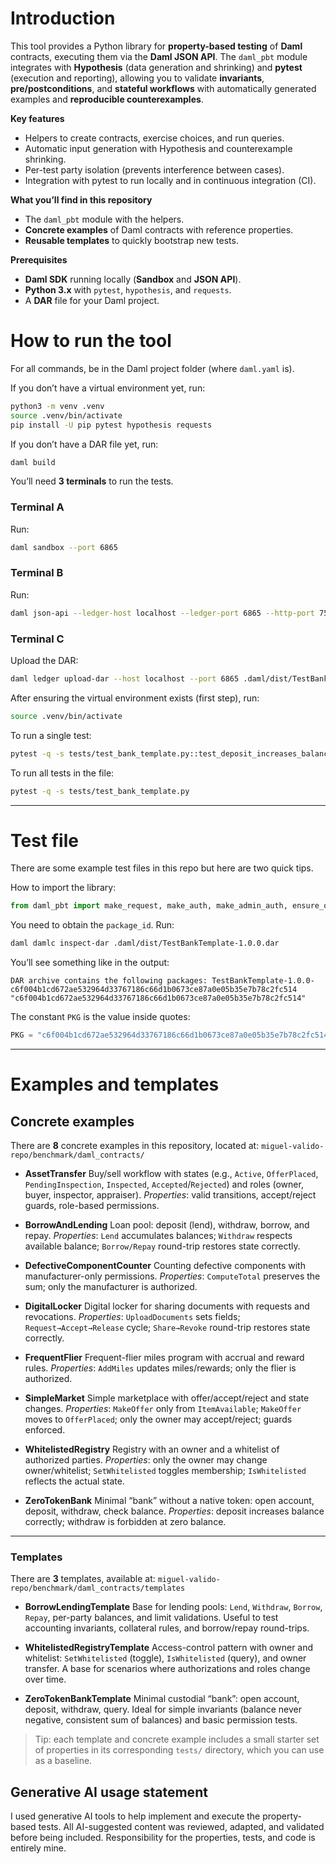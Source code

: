 # Introduction

This tool provides a Python library for **property-based testing** of **Daml**
contracts, executing them via the **Daml JSON API**.
The `daml_pbt` module integrates with **Hypothesis** (data generation and
shrinking) and **pytest** (execution and reporting), allowing you to validate
**invariants**, **pre/postconditions**, and **stateful workflows** with
automatically generated examples and **reproducible counterexamples**.

**Key features**

* Helpers to create contracts, exercise choices, and run queries.
* Automatic input generation with Hypothesis and counterexample shrinking.
* Per-test party isolation (prevents interference between cases).
* Integration with pytest to run locally and in continuous integration (CI).

**What you’ll find in this repository**

* The `daml_pbt` module with the helpers.
* **Concrete examples** of Daml contracts with reference properties.
* **Reusable templates** to quickly bootstrap new tests.

**Prerequisites**

* **Daml SDK** running locally (**Sandbox** and **JSON API**).
* **Python 3.x** with `pytest`, `hypothesis`, and `requests`.
* A **DAR** file for your Daml project.

# How to run the tool

For all commands, be in the Daml project folder (where `daml.yaml` is).

If you don’t have a virtual environment yet, run:

```bash
python3 -m venv .venv
source .venv/bin/activate
pip install -U pip pytest hypothesis requests
```

If you don’t have a DAR file yet, run:

```bash
daml build
```

You’ll need **3 terminals** to run the tests.

### Terminal A

Run:

```bash
daml sandbox --port 6865
```

### Terminal B

Run:

```bash
daml json-api --ledger-host localhost --ledger-port 6865 --http-port 7575
```

### Terminal C

Upload the DAR:

```bash
daml ledger upload-dar --host localhost --port 6865 .daml/dist/TestBankTemplate-1.0.0.dar
```

After ensuring the virtual environment exists (first step), run:

```bash
source .venv/bin/activate
```

To run a single test:

```bash
pytest -q -s tests/test_bank_template.py::test_deposit_increases_balance
```

To run all tests in the file:

```bash
pytest -q -s tests/test_bank_template.py
```

---

# Test file

There are some example test files in this repo but here are two quick tips.

How to import the library:

```python
from daml_pbt import make_request, make_auth, make_admin_auth, ensure_ok, allocate_party, allocate_unique_party
```

You need to obtain the `package_id`. Run:

```bash
daml damlc inspect-dar .daml/dist/TestBankTemplate-1.0.0.dar
```

You’ll see something like in the output:

```
DAR archive contains the following packages: TestBankTemplate-1.0.0-c6f004b1cd672ae532964d33767186c66d1b0673ce87a0e05b35e7b78c2fc514 "c6f004b1cd672ae532964d33767186c66d1b0673ce87a0e05b35e7b78c2fc514"
```

The constant `PKG` is the value inside quotes:

```python
PKG = "c6f004b1cd672ae532964d33767186c66d1b0673ce87a0e05b35e7b78c2fc514"
```

---

# Examples and templates

## Concrete examples

There are **8** concrete examples in this repository, located at:
`miguel-valido-repo/benchmark/daml_contracts/`

* **AssetTransfer**
  Buy/sell workflow with states (e.g., `Active`, `OfferPlaced`, `PendingInspection`,
  `Inspected`, `Accepted`/`Rejected`) and roles (owner, buyer, inspector, appraiser).
  *Properties*: valid transitions, accept/reject guards, role-based permissions.

* **BorrowAndLending**
  Loan pool: deposit (lend), withdraw, borrow, and repay.
  *Properties*: `Lend` accumulates balances; `Withdraw` respects available balance;
  `Borrow/Repay` round-trip restores state correctly.

* **DefectiveComponentCounter**
  Counting defective components with manufacturer-only permissions.
  *Properties*: `ComputeTotal` preserves the sum; only the manufacturer is authorized.

* **DigitalLocker**
  Digital locker for sharing documents with requests and revocations.
  *Properties*: `UploadDocuments` sets fields; `Request→Accept→Release` cycle;
  `Share→Revoke` round-trip restores state correctly.

* **FrequentFlier**
  Frequent-flier miles program with accrual and reward rules.
  *Properties*: `AddMiles` updates miles/rewards; only the flier is authorized.

* **SimpleMarket**
  Simple marketplace with offer/accept/reject and state changes.
  *Properties*: `MakeOffer` only from `ItemAvailable`; `MakeOffer` moves to
  `OfferPlaced`; only the owner may accept/reject; guards enforced.

* **WhitelistedRegistry**
  Registry with an owner and a whitelist of authorized parties.
  *Properties*: only the owner may change owner/whitelist; `SetWhitelisted`
  toggles membership; `IsWhitelisted` reflects the actual state.

* **ZeroTokenBank**
  Minimal “bank” without a native token: open account, deposit, withdraw, check balance.
  *Properties*: deposit increases balance correctly; withdraw is forbidden at zero balance.

---

### Templates

There are **3** templates, available at:
`miguel-valido-repo/benchmark/daml_contracts/templates`

* **BorrowLendingTemplate**
  Base for lending pools: `Lend`, `Withdraw`, `Borrow`, `Repay`, per-party balances,
  and limit validations. Useful to test accounting invariants, collateral rules,
  and borrow/repay round-trips.

* **WhitelistedRegistryTemplate**
  Access-control pattern with owner and whitelist: `SetWhitelisted` (toggle),
  `IsWhitelisted` (query), and owner transfer. A base for scenarios where
  authorizations and roles change over time.

* **ZeroTokenBankTemplate**
  Minimal custodial “bank”: open account, deposit, withdraw, query.
  Ideal for simple invariants (balance never negative, consistent sum of balances)
  and basic permission tests.

> Tip: each template and concrete example includes a small starter set of
> properties in its corresponding `tests/` directory, which you can use as a
> baseline.

## Generative AI usage statement

I used generative AI tools to help implement and execute the property-based
tests. All AI-suggested content was reviewed, adapted, and validated before
being included. Responsibility for the properties, tests, and code is entirely
mine.
